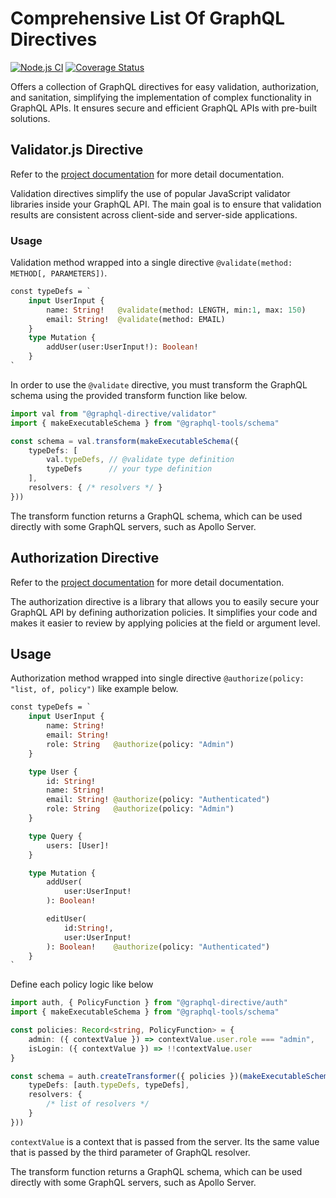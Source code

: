 # Comprehensive List Of GraphQL Directives
[![Node.js CI](https://github.com/ktutnik/graphql-directive/actions/workflows/test.yml/badge.svg)](https://github.com/ktutnik/graphql-directive/actions/workflows/test.yml)
[![Coverage Status](https://coveralls.io/repos/github/ktutnik/graphql-directive/badge.svg?branch=master)](https://coveralls.io/github/ktutnik/graphql-directive?branch=master)

Offers a collection of GraphQL directives for easy validation, authorization, and sanitation, simplifying the implementation of complex functionality in GraphQL APIs. It ensures secure and efficient GraphQL APIs with pre-built solutions.

## Validator.js Directive
Refer to the [project documentation](./packages/validator/readme.md) for more detail documentation.

Validation directives simplify the use of popular JavaScript validator libraries inside your GraphQL API. The main goal is to ensure that validation results are consistent across client-side and server-side applications. 

### Usage
Validation method wrapped into a single directive `@validate(method: METHOD[, PARAMETERS])`. 

```graphql
const typeDefs = `
    input UserInput {
        name: String!   @validate(method: LENGTH, min:1, max: 150)
        email: String!  @validate(method: EMAIL)
    }
    type Mutation { 
        addUser(user:UserInput!): Boolean!
    }
`
```

In order to use the `@validate` directive, you must transform the GraphQL schema using the provided transform function like below.

```typescript
import val from "@graphql-directive/validator"
import { makeExecutableSchema } from "@graphql-tools/schema"

const schema = val.transform(makeExecutableSchema({
    typeDefs: [
        val.typeDefs, // @validate type definition
        typeDefs      // your type definition
    ],
    resolvers: { /* resolvers */ }
}))
```

The transform function returns a GraphQL schema, which can be used directly with some GraphQL servers, such as Apollo Server.

## Authorization Directive
Refer to the [project documentation](./packages/auth/readme.md) for more detail documentation.

The authorization directive is a library that allows you to easily secure your GraphQL API by defining authorization policies. It simplifies your code and makes it easier to review by applying policies at the field or argument level.

## Usage

Authorization method wrapped into single directive `@authorize(policy: "list, of, policy")` like example below.

```graphql
const typeDefs = `
    input UserInput {
        name: String!   
        email: String! 
        role: String   @authorize(policy: "Admin")
    }

    type User {
        id: String!
        name: String!   
        email: String! @authorize(policy: "Authenticated")
        role: String   @authorize(policy: "Admin")
    }

    type Query {
        users: [User]!
    }

    type Mutation { 
        addUser(
            user:UserInput!
        ): Boolean!

        editUser(
            id:String!, 
            user:UserInput!
        ): Boolean!    @authorize(policy: "Authenticated")
    }
`
```

Define each policy logic like below

```typescript
import auth, { PolicyFunction } from "@graphql-directive/auth"
import { makeExecutableSchema } from "@graphql-tools/schema"

const policies: Record<string, PolicyFunction> = {
    admin: ({ contextValue }) => contextValue.user.role === "admin",
    isLogin: ({ contextValue }) => !!contextValue.user
}

const schema = auth.createTransformer({ policies })(makeExecutableSchema({
    typeDefs: [auth.typeDefs, typeDefs],
    resolvers: {
        /* list of resolvers */
    }
}))
```

`contextValue` is a context that is passed from the server. Its the same value that is passed by the third parameter of GraphQL resolver.

The transform function returns a GraphQL schema, which can be used directly with some GraphQL servers, such as Apollo Server.